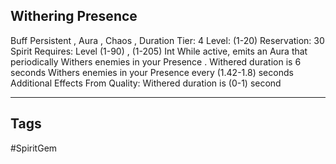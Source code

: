 ## Withering Presence
Buff
Persistent , Aura , Chaos , Duration
Tier: 4
Level: (1-20)
Reservation: 30 Spirit
Requires: Level (1-90) , (1-205) Int
While active, emits an Aura that periodically Withers enemies in your Presence .
Withered duration is 6 seconds
Withers enemies in your Presence every (1.42-1.8) seconds
Additional Effects From Quality:
Withered duration is (0-1) second

---
## Tags
#SpiritGem
